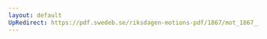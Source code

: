 ```yaml
---
layout: default
UpRedirect: https://pdf.swedeb.se/riksdagen-motions-pdf/1867/mot_1867__ak__00283/mot_1867__ak__00283_001.pdf
---
```

